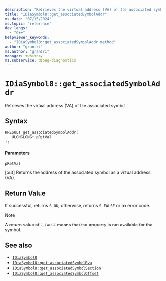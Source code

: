 ```yaml
---
description: "Retrieves the virtual address (VA) of the associated symbol."
title: "IDiaSymbol8::get_associatedSymbolAddr"
ms.date: "07/15/2024"
ms.topic: "reference"
dev_langs:
  - "C++"
helpviewer_keywords:
  - "IDiaSymbol8::get_associatedSymbolAddr method"
author: "grantri"
ms.author: "grantri"
manager: twhitney
ms.subservice: debug-diagnostics
---
```

# `IDiaSymbol8::get_associatedSymbolAddr`

Retrieves the virtual address (VA) of the associated symbol.

## Syntax

```C++
HRESULT get_associatedSymbolAddr(
   ULONGLONG* pRetVal
);
```

#### Parameters

 `pRetVal`

[out] Returns the address of the associated symbol as a virtual address (VA).

## Return Value

 If successful, returns `S_OK`; otherwise, returns `S_FALSE` or an error code.

> [!NOTE]
> A return value of `S_FALSE` means that the property is not available for the symbol.

## See also

- [`IDiaSymbol8`](../../debugger/debug-interface-access/idiasymbol8.md)
- [`IDiaSymbol8::get_associatedSymbolRva`](../../debugger/debug-interface-access/idiasymbol8-get-associatedsymbolrva.md)
- [`IDiaSymbol8::get_associatedSymbolSection`](../../debugger/debug-interface-access/idiasymbol8-get-associatedsymbolsection.md)
- [`IDiaSymbol8::get_associatedSymbolOffset`](../../debugger/debug-interface-access/idiasymbol8-get-associatedsymboloffset.md)

